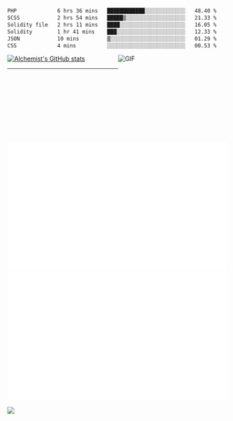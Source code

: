 <!--START_SECTION:waka-->

```text
PHP             6 hrs 36 mins   ████████████░░░░░░░░░░░░░   48.40 %
SCSS            2 hrs 54 mins   █████▒░░░░░░░░░░░░░░░░░░░   21.33 %
Solidity file   2 hrs 11 mins   ████░░░░░░░░░░░░░░░░░░░░░   16.05 %
Solidity        1 hr 41 mins    ███░░░░░░░░░░░░░░░░░░░░░░   12.33 %
JSON            10 mins         ▒░░░░░░░░░░░░░░░░░░░░░░░░   01.29 %
CSS             4 mins          ░░░░░░░░░░░░░░░░░░░░░░░░░   00.53 %
```

<!--END_SECTION:waka-->

[![Alchemist's GitHub stats](https://github-readme-stats.vercel.app/api?username=DrMaxis&show_icons=true&theme=outrun&count_private=true)](#)
<img align="right" alt="GIF" src="https://user-images.githubusercontent.com/5355808/139111924-210cc6fa-9fb1-4dac-929d-6324a5836a92.gif" width="250" height="200" />
<hr />

![](https://raw.githubusercontent.com/DrMaxis/github-stats-transparent/output/generated/overview.svg)
![](https://raw.githubusercontent.com/DrMaxis/github-stats-transparent/output/generated/languages.svg)

 
<a href="https://count.getloli.com/"><img src="https://count.getloli.com/get/@:maxis-the-alchemist?theme=rule34"></a>
<!-- https://count.getloli.com/get/@alchemist?theme=rule34 -->
<br>
